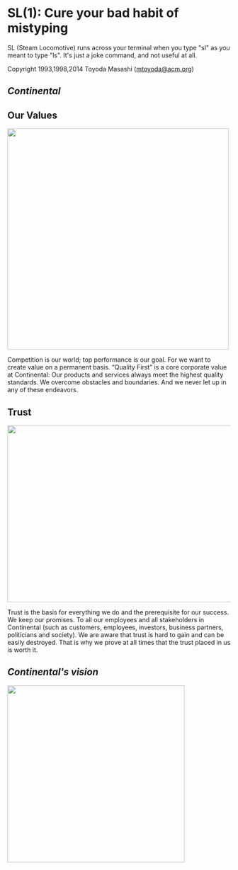 SL(1): Cure your bad habit of mistyping
=======================================

SL (Steam Locomotive) runs across your terminal when you type "sl" as
you meant to type "ls". It's just a joke command, and not useful at
all.

Copyright 1993,1998,2014 Toyoda Masashi (mtoyoda@acm.org)

## _Continental_

## Our Values

<img src="https://media.giphy.com/media/h5XIsfpZYWbUBtvg4i/giphy.gif" width="500" height="500">

Competition is our world; top performance is our goal. For we want to create value on a permanent basis. “Quality First” is a core corporate value at Continental: Our products and services always meet the highest quality standards. We overcome obstacles and boundaries. And we never let up in any of these endeavors.

## Trust

<img src="https://www.incimages.com/uploaded_files/image/1920x1080/getty_475294806_2000133318188430258_173581.jpg" width="600" height="400">

Trust is the basis for everything we do and the prerequisite for our success. We keep our promises. To all our employees and all stakeholders in Continental (such as customers, employees, investors, business partners, politicians and society). We are aware that trust is hard to gain and can be easily destroyed. That is why we prove at all times that the trust placed in us is worth it.


## _Continental's vision_

<img src="https://www.tyrehub.co.nz/assets/Vision-Zero__ResizedImageWzMwMCwyOThd.png" width="400" height="400">


